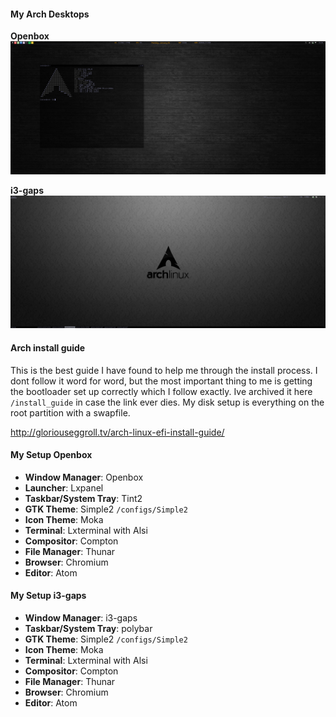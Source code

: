 #### My Arch Desktops

**Openbox**
![](screenshots/arch_desktop0.png)

**i3-gaps**
![](screenshots/i3-gaps-desktop.png)

#### Arch install guide

This is the best guide I have found to help me through the install process. I dont follow it word for word, but the most important thing to me is getting the bootloader set up correctly which I follow exactly. Ive archived it here `/install_guide` in case the link ever dies. My disk setup is everything on the root partition with a swapfile.

http://gloriouseggroll.tv/arch-linux-efi-install-guide/

#### My Setup Openbox
* **Window Manager**: Openbox
* **Launcher**: Lxpanel
* **Taskbar/System Tray**: Tint2
* **GTK Theme**: Simple2 `/configs/Simple2`
* **Icon Theme**: Moka
* **Terminal**: Lxterminal with Alsi
* **Compositor**: Compton
* **File Manager**: Thunar
* **Browser**: Chromium
* **Editor**: Atom


#### My Setup i3-gaps
* **Window Manager**: i3-gaps
* **Taskbar/System Tray**: polybar
* **GTK Theme**: Simple2 `/configs/Simple2`
* **Icon Theme**: Moka
* **Terminal**: Lxterminal with Alsi
* **Compositor**: Compton
* **File Manager**: Thunar
* **Browser**: Chromium
* **Editor**: Atom
